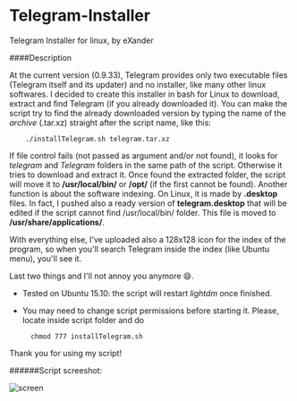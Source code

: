 Telegram-Installer
======
Telegram Installer for linux, by eXander

####Description

At the current version (0.9.33), Telegram provides only two executable files (Telegram itself and its updater) and no installer, like many other linux softwares. I decided to create this installer in bash for Linux to download, extract and find Telegram (if you already downloaded it). You can make the script try to find the already downloaded version by typing the name of the _archive_ (.tar.xz) straight after the script name, like this:

        ./installTelegram.sh telegram.tar.xz

If file control fails (not passed as argument and/or not found), it looks for _telegram_ and _Telegram_ folders in the same path of the script. Otherwise it tries to download and extract it.
Once found the extracted folder, the script will move it to **/usr/local/bin/** or **/opt/** (if the first cannot be found).
Another function is about the software indexing. On Linux, it is made by **.desktop** files. In fact, I pushed also a ready version of **telegram.desktop** that will be edited if the script cannot find /usr/local/bin/ folder. This file is moved to **/usr/share/applications/**.

With everything else, I've uploaded also a 128x128 icon for the index of the program, so when you'll search Telegram inside the index (like Ubuntu menu), you'll see it.

Last two things and I'll not annoy you anymore :smile:.
- Tested on Ubuntu 15.10: the script will restart _lightdm_ once finished.
- You may need to change script permissions before starting it. Please, locate inside script folder and do

        chmod 777 installTelegram.sh

Thank you for using my script!

######Script screeshot:

![screen](http://i.imgur.com/mBmej8y.png)
